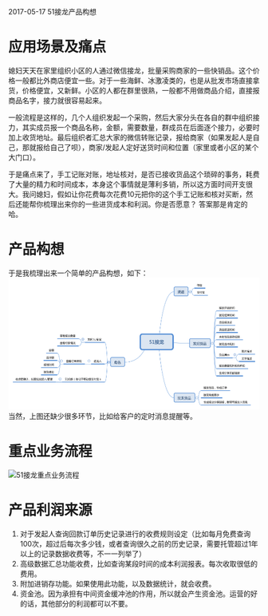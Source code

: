 2017-05-17 51接龙产品构想
# 应用场景及痛点
媳妇天天在家里组织小区的人通过微信接龙，批量采购商家的一些快销品。这个价格一般都比外商店便宜一些。对于一些海鲜、冰激凌类的，也是从批发市场直接拿货，价格便宜，又新鲜。小区的人都在群里很熟，一般都不用做商品介绍，直接报商品名字，接力就很容易起来。

一般流程是这样的，几个人组织发起一个采购，然后大家分头在各自的群中组织接力，其实成员报一个商品名称，金额，需要数量，群成员在后面逐个接力，必要时加上收货地址。最后组织者汇总大家的微信转账记录，报给商家（如果发起人是自己，那就报给自己了呗），商家/发起人定好送货时间和位置（家里或者小区的某个大门口）。

于是痛点来了，手工记账对账，地址核对，是否已接收货品这个琐碎的事务，耗费了大量的精力和时间成本，本身这个事情就是薄利多销，所以这方面时间开支很大。我问媳妇，假如让你花费每次花费10元把你的这个手工记账和核对买断，然后还能帮你梳理出来你的一些进货成本和利润。你是否愿意？
答案那是肯定的哈。

# 产品构想
于是我梳理出来一个简单的产品构想，如下：
![](/assets/51接龙.png)
当然，上图还缺少很多环节，比如给客户的定时消息提醒等。

# 重点业务流程

![51接龙重点业务流程](https://git.oschina.net/uploads/images/2017/0517/111012_8bd7d87f_438941.png "在这里输入图片标题")

# 产品利润来源
1. 对于发起人查询回款订单历史记录进行的收费规则设定（比如每月免费查询100次，超过后每次多少钱，或者查询很久之前的历史记录，需要托管超过1年以上的记录数据收费等，不一一列举了）
2. 高级数据汇总功能收费，比如查询某段时间的成本利润报表。每次收取很低的费用。
3. 附加进销存功能。如果使用此功能，以及数据统计，就会收费。
4. 资金池。因为承担有中间资金缓冲池的作用，所以就会产生资金池。运营的好的话，其他部分的利润都可以不要。